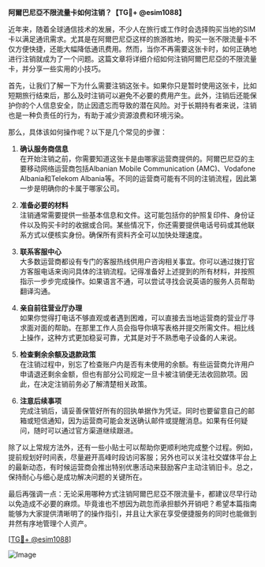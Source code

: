 **阿爾巴尼亞不限流量卡如何注销？【TG💪+ @esim1088】**

近年来，随着全球通信技术的发展，不少人在旅行或工作时会选择购买当地的SIM卡以满足通讯需求。尤其是在阿爾巴尼亞这样的旅游胜地，购买一张不限流量卡不仅方便快捷，还能大幅降低通讯费用。然而，当你不再需要这张卡时，如何正确地进行注销就成为了一个问题。这篇文章将详细介绍如何注销阿爾巴尼亞的不限流量卡，并分享一些实用的小技巧。

首先，让我们了解一下为什么需要注销这张卡。如果你只是暂时使用这张卡，比如短期旅行结束后，那么及时注销可以避免不必要的费用产生。此外，注销后还能保护你的个人信息安全，防止因遗忘而导致的潜在风险。对于长期持有者来说，注销也是一种负责任的行为，有助于减少资源浪费和环境污染。

那么，具体该如何操作呢？以下是几个常见的步骤：

1. **确认服务商信息**  
   在开始注销之前，你需要知道这张卡是由哪家运营商提供的。阿爾巴尼亞的主要移动网络运营商包括Albanian Mobile Communication (AMC)、Vodafone Albania和Telekom Albania等。不同的运营商可能有不同的注销流程，因此第一步是明确你的卡属于哪家公司。

2. **准备必要的材料**  
   注销通常需要提供一些基本信息和文件。这可能包括你的护照复印件、身份证件以及购买卡时的收据或合同。某些情况下，你还需要提供电话号码或其他联系方式以便核实身份。确保所有资料齐全可以加快处理速度。

3. **联系客服中心**  
   大多数运营商都设有专门的客服热线供用户咨询相关事宜。你可以通过拨打官方客服电话来询问具体的注销流程。记得准备好上述提到的所有材料，并按照指示一步步完成操作。如果语言不通，可以尝试寻找会说英语的服务人员帮助翻译沟通。

4. **亲自前往营业厅办理**  
   如果你觉得打电话不够直观或者遇到困难，可以直接去当地运营商的营业厅寻求面对面的帮助。在那里工作人员会指导你填写表格并提交所需文件。相比线上操作，这种方式更加稳妥可靠，尤其是对于不熟悉电子设备的人来说。

5. **检查剩余余额及退款政策**  
   在注销过程中，别忘了检查账户内是否有未使用的余额。有些运营商允许用户申请退还剩余金额，但也有部分公司规定一旦卡被注销便无法收回款项。因此，在决定注销前务必了解清楚相关政策。

6. **注意后续事项**  
   完成注销后，请妥善保管好所有的回执单据作为凭证。同时也要留意自己的邮箱或短信通知，因为运营商可能会发送确认邮件或提醒消息。如果有任何疑问，随时可以通过官方渠道继续跟进。

除了以上常规方法外，还有一些小贴士可以帮助你更顺利地完成整个过程。例如，提前规划好时间表，尽量避开高峰时段访问客服；另外也可以关注社交媒体平台上的最新动态，有时候运营商会推出特别优惠活动来鼓励客户主动注销旧卡。总之，保持耐心与细心是成功解决问题的关键所在。

最后再强调一点：无论采用哪种方式注销阿爾巴尼亞不限流量卡，都建议尽早行动以免造成不必要的麻烦。毕竟谁也不想因为疏忽而承担额外开销吧？希望本篇指南能够为大家提供清晰明了的操作指引，并且让大家在享受便捷服务的同时也能做到井然有序地管理个人资产。

[[TG💪+ @esim1088](https://t.me/s/esim1088)]  

![Image](https://i.postimg.cc/4NQfJmqS/Snipaste-2025-05-13-00-14-12.png)
